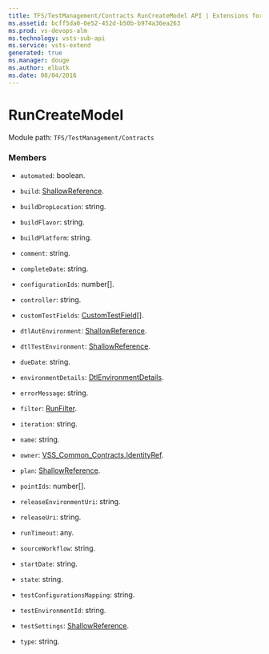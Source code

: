 ```yaml
---
title: TFS/TestManagement/Contracts RunCreateModel API | Extensions for Visual Studio Team Services
ms.assetid: bcff5da0-0e52-452d-b50b-b974a36ea263
ms.prod: vs-devops-alm
ms.technology: vsts-sub-api
ms.service: vsts-extend
generated: true
ms.manager: douge
ms.author: elbatk
ms.date: 08/04/2016
---
```


# RunCreateModel

Module path: `TFS/TestManagement/Contracts`


### Members

* `automated`: boolean. 

* `build`: [ShallowReference](../../../TFS/TestManagement/Contracts/ShallowReference.md). 

* `buildDropLocation`: string. 

* `buildFlavor`: string. 

* `buildPlatform`: string. 

* `comment`: string. 

* `completeDate`: string. 

* `configurationIds`: number[]. 

* `controller`: string. 

* `customTestFields`: [CustomTestField](../../../TFS/TestManagement/Contracts/CustomTestField.md)[]. 

* `dtlAutEnvironment`: [ShallowReference](../../../TFS/TestManagement/Contracts/ShallowReference.md). 

* `dtlTestEnvironment`: [ShallowReference](../../../TFS/TestManagement/Contracts/ShallowReference.md). 

* `dueDate`: string. 

* `environmentDetails`: [DtlEnvironmentDetails](../../../TFS/TestManagement/Contracts/DtlEnvironmentDetails.md). 

* `errorMessage`: string. 

* `filter`: [RunFilter](../../../TFS/TestManagement/Contracts/RunFilter.md). 

* `iteration`: string. 

* `name`: string. 

* `owner`: [VSS_Common_Contracts.IdentityRef](../../../VSS/WebApi/Contracts/IdentityRef.md). 

* `plan`: [ShallowReference](../../../TFS/TestManagement/Contracts/ShallowReference.md). 

* `pointIds`: number[]. 

* `releaseEnvironmentUri`: string. 

* `releaseUri`: string. 

* `runTimeout`: any. 

* `sourceWorkflow`: string. 

* `startDate`: string. 

* `state`: string. 

* `testConfigurationsMapping`: string. 

* `testEnvironmentId`: string. 

* `testSettings`: [ShallowReference](../../../TFS/TestManagement/Contracts/ShallowReference.md). 

* `type`: string. 

